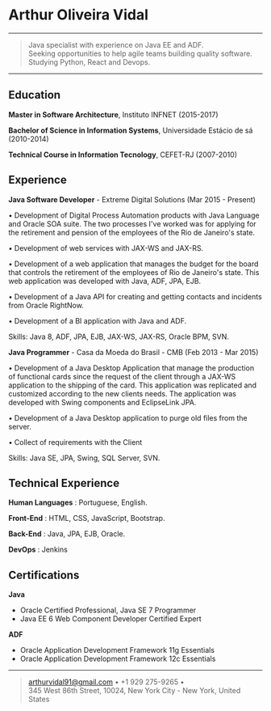 Arthur Oliveira Vidal
============

----

>  Java specialist with experience on Java EE and ADF.    
   Seeking opportunities to help agile teams building quality software.    
   Studying Python, React and Devops.

----

Education
---------

**Master in Software Architecture**, Instituto INFNET (2015-2017)

**Bachelor of Science in Information Systems**, Universidade Estácio de sá (2010-2014)

**Technical Course in Information Tecnology**, CEFET-RJ (2007-2010)


Experience
----------

**Java Software Developer** - Extreme Digital Solutions (Mar 2015 - Present)

• Development of Digital Process Automation products with Java Language and Oracle SOA suite.
The two processes I've worked was for applying for the retirement and pension of the employees of the Rio de Janeiro's state.

• Development of web services with JAX-WS and JAX-RS. 

• Development of a web application that manages the budget for the board that controls the retirement of the employees of Rio de Janeiro's state. 
This web application was developed with Java, ADF, JPA, EJB.

• Development of a Java API for creating and getting contacts and incidents from Oracle RightNow.

• Development of a BI application with Java and ADF.            

Skills: Java 8, ADF, JPA, EJB, JAX-WS, JAX-RS, Oracle BPM, SVN.    	
        

**Java Programmer** - Casa da Moeda do Brasil - CMB (Feb 2013 - Mar 2015)

• Development of a Java Desktop Application that manage the production of functional cards since the
request of the client through a JAX-WS application to the shipping of the card. This application was replicated and
customized according to the new clients needs. The application was developed with Swing components and
EclipseLink JPA.          

• Development of a Java Desktop application to purge old files from the server.      

• Collect of requirements with the Client          	

Skills: Java SE, JPA, Swing, SQL Server, SVN.

Technical Experience
--------------------

**Human Languages** :  Portuguese, English.    

**Front-End** :   HTML, CSS, JavaScript, Bootstrap.    

**Back-End** :   Java, JPA, EJB, Oracle.

**DevOps** :   Jenkins


Certifications
----------------------------------------

**Java**

* Oracle Certified Professional, Java SE 7 Programmer
* Java EE 6 Web Component Developer Certified Expert

**ADF**

* Oracle Application Development Framework 11g Essentials
* Oracle Application Development Framework 12c Essentials

----

> arthurvidal91@gmail.com • +1 929 275-9265 •    
> 345 West 86th Street, 10024, New York City - New York, United States 
